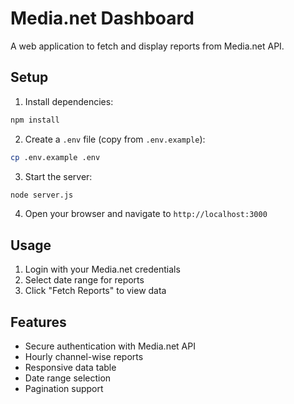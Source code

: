 # Media.net Dashboard

A web application to fetch and display reports from Media.net API.

## Setup

1. Install dependencies:
```bash
npm install
```

2. Create a `.env` file (copy from `.env.example`):
```bash
cp .env.example .env
```

3. Start the server:
```bash
node server.js
```

4. Open your browser and navigate to `http://localhost:3000`

## Usage

1. Login with your Media.net credentials
2. Select date range for reports
3. Click "Fetch Reports" to view data

## Features

- Secure authentication with Media.net API
- Hourly channel-wise reports
- Responsive data table
- Date range selection
- Pagination support
